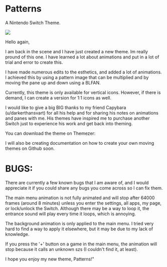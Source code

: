 # Patterns
A Nintendo Switch Theme.

![](https://github.com/zzzribas/Patterns/Github.gif)

Hello again,

I am back in the scene and I have just created a new theme. Im really pround of this one.
I have learned a lot about animations and put in a lot of trial and error to create this.

I have made numerous edits to the esthetics, and added a lot of animations. I achieved this by using a pattern image that can be multiplied and by moving the pane up and down using a BLFAN.

Currently, this theme is only available for vertical icons. However, if there is demand, I can create a version for 1:1 icons as well.

I would like to give a big BIG thanks to my friend Capybara (u/darkerthansvart) for all his help and for sharing his notes on animations and panes with me. His themes have inspired me to purchase another Switch just to experience his work and get back into theming.

You can download the theme on Themezer:


I will also be creating documentation on how to create your own moving themes on Github soon.


# BUGS:

There are currently a few known bugs that I am aware of, and I would appreciate it if you could share any bugs you come across so I can fix them.

The main menu animation is not fully animated and will stop after 64000 frames (around 8 minutes) unless you enter the settings, all apps, my page, or lock/unlock the Switch. Although there may be a way to loop it, the entrance sound will play every time it loops, which is annoying.

The background animation is only applied to the main menu. I tried very hard to find a way to apply it elsewhere, but it may be due to my lack of knowledge.

If you press the '+' button on a game in the main menu, the animation will stop because it calls an unknown szs (I couldn't find it, at least).

I hope you enjoy my new theme, Patterns!"
 
